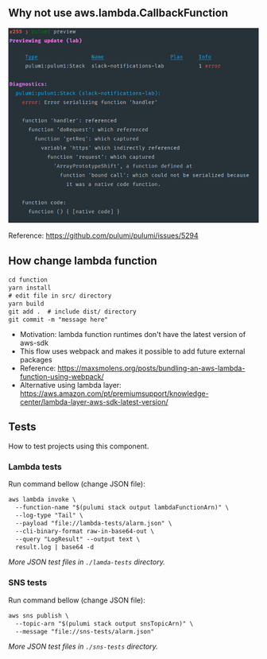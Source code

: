 ## Why not use aws.lambda.CallbackFunction

![Failure to serialize native built-in function](./docs/aws-lambda-callbackfunction.png)

Reference: https://github.com/pulumi/pulumi/issues/5294

## How change lambda function

```shell
cd function
yarn install
# edit file in src/ directory
yarn build
git add .  # include dist/ directory
git commit -m "message here"
```

- Motivation: lambda function runtimes don't have the latest version of aws-sdk
- This flow uses webpack and makes it possible to add future external packages
- Reference: https://maxsmolens.org/posts/bundling-an-aws-lambda-function-using-webpack/
- Alternative using lambda layer: https://aws.amazon.com/pt/premiumsupport/knowledge-center/lambda-layer-aws-sdk-latest-version/

## Tests

How to test projects using this component.

### Lambda tests

Run command bellow (change JSON file):

```shell
aws lambda invoke \
  --function-name "$(pulumi stack output lambdaFunctionArn)" \
  --log-type "Tail" \
  --payload "file://lambda-tests/alarm.json" \
  --cli-binary-format raw-in-base64-out \
  --query "LogResult" --output text \
  result.log | base64 -d
```

*More JSON test files in `./lamda-tests` directory.*

### SNS tests

Run command bellow (change JSON file):

```shell
aws sns publish \
  --topic-arn "$(pulumi stack output snsTopicArn)" \
  --message "file://sns-tests/alarm.json"
```

*More JSON test files in `./sns-tests` directory.*
